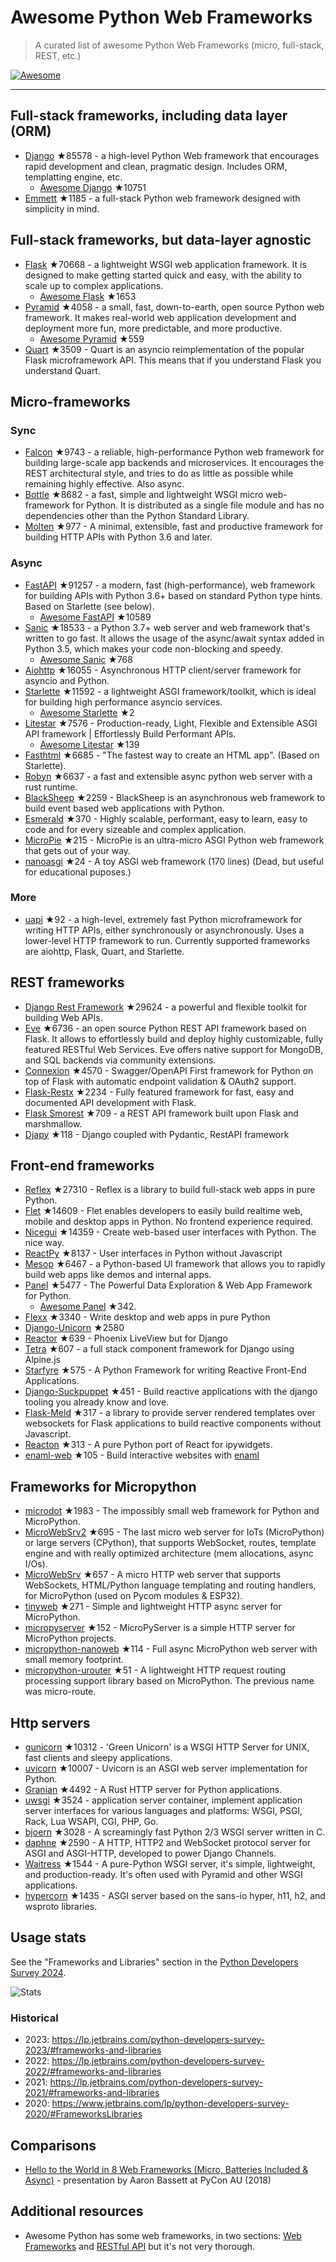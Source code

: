 # Awesome Python Web Frameworks


> A curated list of awesome Python Web Frameworks (micro, full-stack, REST, etc.)


[![Awesome](https://awesome.re/badge.svg)](https://awesome.re)

---

## Full-stack frameworks, including data layer (ORM)


- [Django](https://github.com/django/django) ★85578 - a high-level Python Web framework that encourages rapid development and clean, pragmatic design. Includes ORM, templatting engine, etc.
  - [Awesome Django](https://github.com/wsvincent/awesome-django) ★10751
- [Emmett](https://github.com/emmett-framework/emmett) ★1185 - a full-stack Python web framework designed with simplicity in mind.

## Full-stack frameworks, but data-layer agnostic

- [Flask](https://github.com/pallets/flask) ★70668 - a lightweight WSGI web application framework. It is designed to make getting started quick and easy, with the ability to scale up to complex applications.
  - [Awesome Flask](https://github.com/mjhea0/awesome-flask) ★1653
- [Pyramid](https://github.com/Pylons/pyramid) ★4058 - a small, fast, down-to-earth, open source Python web framework. It makes real-world web application development and deployment more fun, more predictable, and more productive.
  - [Awesome Pyramid](https://github.com/uralbash/awesome-pyramid) ★559
- [Quart](https://github.com/pallets/quart) ★3509 - Quart is an asyncio reimplementation of the popular Flask microframework API. This means that if you understand Flask you understand Quart.

## Micro-frameworks

### Sync

- [Falcon](https://github.com/falconry/falcon) ★9743 - a reliable, high-performance Python web framework for building large-scale app backends and microservices. It encourages the REST architectural style, and tries to do as little as possible while remaining highly effective. Also async.
- [Bottle](https://github.com/bottlepy/bottle) ★8682 - a fast, simple and lightweight WSGI micro web-framework for Python. It is distributed as a single file module and has no dependencies other than the Python Standard Library.
- [Molten](https://github.com/Bogdanp/molten) ★977 - A minimal, extensible, fast and productive framework for building HTTP APIs with Python 3.6 and later.

### Async

- [FastAPI](https://github.com/tiangolo/fastapi) ★91257 - a modern, fast (high-performance), web framework for building APIs with Python 3.6+ based on standard Python type hints. Based on Starlette (see below).
  - [Awesome FastAPI](https://github.com/mjhea0/awesome-fastapi) ★10589
- [Sanic](https://github.com/sanic-org/sanic) ★18533 - a Python 3.7+ web server and web framework that's written to go fast. It allows the usage of the async/await syntax added in Python 3.5, which makes your code non-blocking and speedy.
  - [Awesome Sanic](https://github.com/mekicha/awesome-sanic) ★768
- [Aiohttp](https://github.com/aio-libs/aiohttp) ★16055 - Asynchronous HTTP client/server framework for asyncio and Python.
- [Starlette](https://github.com/encode/starlette) ★11592 - a lightweight ASGI framework/toolkit, which is ideal for building high performance asyncio services.
  - [Awesome Starlette](https://github.com/sfermigier/awesome-starlette) ★2
- [Litestar](https://github.com/litestar-org/litestar) ★7576 - Production-ready, Light, Flexible and Extensible ASGI API framework | Effortlessly Build Performant APIs.
  - [Awesome Litestar](https://github.com/litestar-org/awesome-litestar) ★139
- [Fasthtml](https://github.com/AnswerDotAI/fasthtml) ★6685 - "The fastest way to create an HTML app". (Based on Starlette).
- [Robyn](https://github.com/sansyrox/robyn) ★6637 - a fast and extensible async python web server with a rust runtime.
- [BlackSheep](https://github.com/Neoteroi/BlackSheep) ★2259 - BlackSheep is an asynchronous web framework to build event based web applications with Python.
- [Esmerald](https://github.com/dymmond/esmerald) ★370 - Highly scalable, performant, easy to learn, easy to code and for every sizeable and complex application.
- [MicroPie](https://github.com/patx/micropie) ★215 - MicroPie is an ultra-micro ASGI Python web framework that gets out of your way.
- [nanoasgi](https://github.com/qweeze/nanoasgi) ★24 - A toy ASGI web framework (170 lines) (Dead, but useful for educational puposes.)


### More

- [uapi](https://github.com/Tinche/uapi) ★92 - a high-level, extremely fast Python microframework for writing HTTP APIs, either synchronously or asynchronously. Uses a lower-level HTTP framework to run. Currently supported frameworks are aiohttp, Flask, Quart, and Starlette.


## REST frameworks

- [Django Rest Framework](https://github.com/encode/django-rest-framework) ★29624 - a powerful and flexible toolkit for building Web APIs.
- [Eve](https://github.com/pyeve/eve) ★6736 - an open source Python REST API framework based on Flask. It allows to effortlessly build and deploy highly customizable, fully featured RESTful Web Services. Eve offers native support for MongoDB, and SQL backends via community extensions.
- [Connexion](https://github.com/zalando/connexion) ★4570 - Swagger/OpenAPI First framework for Python on top of Flask with automatic endpoint validation & OAuth2 support.
- [Flask-Restx](https://github.com/python-restx/flask-restx) ★2234 - Fully featured framework for fast, easy and documented API development with Flask.
- [Flask Smorest](https://github.com/marshmallow-code/flask-smorest) ★709 - a REST API framework built upon Flask and marshmallow.
- [Djapy](https://github.com/Bishwas-py/djapy) ★118 - Django coupled with Pydantic, RestAPI framework


## Front-end frameworks

- [Reflex](https://github.com/reflex-dev/reflex) ★27310 - Reflex is a library to build full-stack web apps in pure Python.
- [Flet](https://github.com/flet-dev/flet) ★14609 - Flet enables developers to easily build realtime web, mobile and desktop apps in Python. No frontend experience required.
- [Nicegui](https://github.com/zauberzeug/nicegui) ★14359 - Create web-based user interfaces with Python. The nice way.
- [ReactPy](https://github.com/reactive-python/reactpy) ★8137 - User interfaces in Python without Javascript
- [Mesop](https://github.com/google/mesop) ★6467 - a Python-based UI framework that allows you to rapidly build web apps like demos and internal apps.
- [Panel](https://github.com/holoviz/panel) ★5477 - The Powerful Data Exploration & Web App Framework for Python.
  - [Awesome Panel](https://awesome-panel.org/) ★342.
- [Flexx](https://github.com/flexxui/flexx) ★3340 -  Write desktop and web apps in pure Python
- [Django-Unicorn](https://github.com/adamghill/django-unicorn) ★2580
- [Reactor](https://github.com/edelvalle/reactor) ★639 -  Phoenix LiveView but for Django
- [Tetra](https://github.com/tetra-framework/tetra) ★607 - a full stack component framework for Django using Alpine.js
- [Starfyre](https://github.com/sansyrox/starfyre) ★575 - A Python Framework for writing Reactive Front-End Applications.
- [Django-Suckpuppet](https://github.com/jonathan-s/django-sockpuppet) ★451 - Build reactive applications with the django tooling you already know and love.
- [Flask-Meld](https://github.com/mikeabrahamsen/Flask-Meld) ★317 - a library to provide server rendered templates over websockets for Flask applications to build reactive components without Javascript.
- [Reacton](https://github.com/widgetti/reacton) ★313 - A pure Python port of React for ipywidgets.
- [enaml-web](https://github.com/codelv/enaml-web) ★105 - Build interactive websites with [enaml](https://github.com/nucleic/enaml)

## Frameworks for Micropython

- [microdot](https://github.com/miguelgrinberg/microdot) ★1983 - The impossibly small web framework for Python and MicroPython.
- [MicroWebSrv2](https://github.com/jczic/MicroWebSrv2) ★695 - The last micro web server for IoTs (MicroPython) or large servers (CPython), that supports WebSocket, routes, template engine and with really optimized architecture (mem allocations, async I/Os).
- [MicroWebSrv](https://github.com/jczic/MicroWebSrv) ★657 - A micro HTTP web server that supports WebSockets, HTML/Python language templating and routing handlers, for MicroPython (used on Pycom modules & ESP32).
- [tinyweb](https://github.com/belyalov/tinyweb) ★271 - Simple and lightweight HTTP async server for MicroPython.
- [micropyserver](https://github.com/troublegum/micropyserver) ★152 - MicroPyServer is a simple HTTP server for MicroPython projects.
- [micropython-nanoweb](https://github.com/hugokernel/micropython-nanoweb) ★114 - Full async MicroPython web server with small memory footprint.
- [micropython-urouter](https://github.com/whales-chen/micropython-urouter) ★51 - A lightweight HTTP request routing processing support library based on MicroPython. The previous name was micro-route.

## Http servers

- [gunicorn](https://github.com/benoitc/gunicorn) ★10312 - 'Green Unicorn' is a WSGI HTTP Server for UNIX, fast clients and sleepy applications.
- [uvicorn](https://github.com/encode/uvicorn) ★10007 - Uvicorn is an ASGI web server implementation for Python.
- [Granian](https://github.com/emmett-framework/granian) ★4492 - A Rust HTTP server for Python applications.
- [uwsgi](https://github.com/unbit/uwsgi) ★3524 - application server container, implement application server interfaces for various languages and platforms: WSGI, PSGI, Rack, Lua WSAPI, CGI, PHP, Go.
- [bjoern](https://github.com/jonashaag/bjoern) ★3028 - A screamingly fast Python 2/3 WSGI server written in C.
- [daphne](https://github.com/django/daphne) ★2590 - A HTTP, HTTP2 and WebSocket protocol server for ASGI and ASGI-HTTP, developed to power Django Channels.
- [Waitress](https://github.com/Pylons/waitress) ★1544 - A pure-Python WSGI server, it's simple, lightweight, and production-ready. It's often used with Pyramid and other WSGI applications.
- [hypercorn](https://github.com/pgjones/hypercorn) ★1435 - ASGI server based on the sans-io hyper, h11, h2, and wsproto libraries.

## Usage stats

See the "Frameworks and Libraries" section in the [Python Developers Survey 2024](https://lp.jetbrains.com/python-developers-survey-2024/#frameworks-and-libraries).

![Stats](/python-web-frameworks-usage.png)

### Historical

- 2023: <https://lp.jetbrains.com/python-developers-survey-2023/#frameworks-and-libraries>
- 2022: <https://lp.jetbrains.com/python-developers-survey-2022/#frameworks-and-libraries>
- 2021: <https://lp.jetbrains.com/python-developers-survey-2021/#frameworks-and-libraries>
- 2020: <https://www.jetbrains.com/lp/python-developers-survey-2020/#FrameworksLibraries>

## Comparisons

- [Hello to the World in 8 Web Frameworks (Micro, Batteries Included & Async)](https://noti.st/aaronbassett/lK9Ah7/hello-to-the-world-in-8-web-frameworks-micro-batteries-included-async) - presentation by Aaron Bassett at PyCon AU (2018)


## Additional resources

- Awesome Python has some web frameworks, in two sections: [Web Frameworks](https://github.com/vinta/awesome-python#web-frameworks) and [RESTful API](https://github.com/vinta/awesome-python#restful-api) but it's not very thorough.

